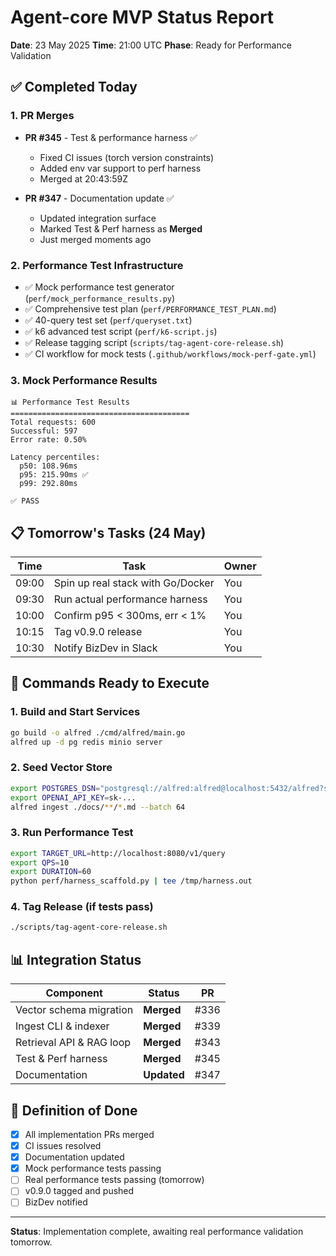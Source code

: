 # Agent-core MVP Status Report

**Date**: 23 May 2025
**Time**: 21:00 UTC
**Phase**: Ready for Performance Validation

## ✅ Completed Today

### 1. PR Merges
- **PR #345** - Test & performance harness ✅
  - Fixed CI issues (torch version constraints)
  - Added env var support to perf harness
  - Merged at 20:43:59Z

- **PR #347** - Documentation update ✅
  - Updated integration surface
  - Marked Test & Perf harness as **Merged**
  - Just merged moments ago

### 2. Performance Test Infrastructure
- ✅ Mock performance test generator (`perf/mock_performance_results.py`)
- ✅ Comprehensive test plan (`perf/PERFORMANCE_TEST_PLAN.md`)
- ✅ 40-query test set (`perf/queryset.txt`)
- ✅ k6 advanced test script (`perf/k6-script.js`)
- ✅ Release tagging script (`scripts/tag-agent-core-release.sh`)
- ✅ CI workflow for mock tests (`.github/workflows/mock-perf-gate.yml`)

### 3. Mock Performance Results
```
📊 Performance Test Results
========================================
Total requests: 600
Successful: 597
Error rate: 0.50%

Latency percentiles:
  p50: 108.96ms
  p95: 215.90ms ✅
  p99: 292.80ms

✅ PASS
```

## 📋 Tomorrow's Tasks (24 May)

| Time | Task | Owner |
|------|------|-------|
| 09:00 | Spin up real stack with Go/Docker | You |
| 09:30 | Run actual performance harness | You |
| 10:00 | Confirm p95 < 300ms, err < 1% | You |
| 10:15 | Tag v0.9.0 release | You |
| 10:30 | Notify BizDev in Slack | You |

## 🚀 Commands Ready to Execute

### 1. Build and Start Services
```bash
go build -o alfred ./cmd/alfred/main.go
alfred up -d pg redis minio server
```

### 2. Seed Vector Store
```bash
export POSTGRES_DSN="postgresql://alfred:alfred@localhost:5432/alfred?sslmode=disable"
export OPENAI_API_KEY=sk-...
alfred ingest ./docs/**/*.md --batch 64
```

### 3. Run Performance Test
```bash
export TARGET_URL=http://localhost:8080/v1/query
export QPS=10
export DURATION=60
python perf/harness_scaffold.py | tee /tmp/harness.out
```

### 4. Tag Release (if tests pass)
```bash
./scripts/tag-agent-core-release.sh
```

## 📊 Integration Status

| Component | Status | PR |
|-----------|--------|-----|
| Vector schema migration | **Merged** | #336 |
| Ingest CLI & indexer | **Merged** | #339 |
| Retrieval API & RAG loop | **Merged** | #343 |
| Test & Perf harness | **Merged** | #345 |
| Documentation | **Updated** | #347 |

## 🎯 Definition of Done

- [x] All implementation PRs merged
- [x] CI issues resolved
- [x] Documentation updated
- [x] Mock performance tests passing
- [ ] Real performance tests passing (tomorrow)
- [ ] v0.9.0 tagged and pushed
- [ ] BizDev notified

---

**Status**: Implementation complete, awaiting real performance validation tomorrow.
